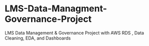 # LMS-Data-Managment-Governance-Project
LMS Data Management &amp; Governance Project with AWS RDS , Data Cleaning, EDA, and Dashboards 
